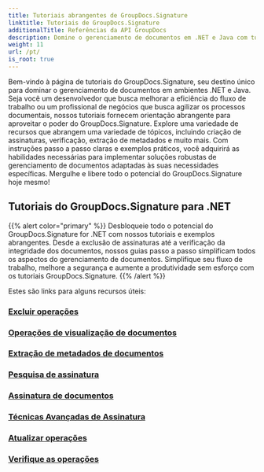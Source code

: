 ```yaml
---
title: Tutoriais abrangentes de GroupDocs.Signature
linktitle: Tutoriais de GroupDocs.Signature
additionalTitle: Referências da API GroupDocs
description: Domine o gerenciamento de documentos em .NET e Java com tutoriais GroupDocs.Signature. Crie, verifique, extraia metadados e muito mais. Mergulhe em um fluxo de trabalho perfeito!
weight: 11
url: /pt/
is_root: true
---
```


Bem-vindo à página de tutoriais do GroupDocs.Signature, seu destino único para dominar o gerenciamento de documentos em ambientes .NET e Java. Seja você um desenvolvedor que busca melhorar a eficiência do fluxo de trabalho ou um profissional de negócios que busca agilizar os processos documentais, nossos tutoriais fornecem orientação abrangente para aproveitar o poder do GroupDocs.Signature. Explore uma variedade de recursos que abrangem uma variedade de tópicos, incluindo criação de assinaturas, verificação, extração de metadados e muito mais. Com instruções passo a passo claras e exemplos práticos, você adquirirá as habilidades necessárias para implementar soluções robustas de gerenciamento de documentos adaptadas às suas necessidades específicas. Mergulhe e libere todo o potencial do GroupDocs.Signature hoje mesmo!
## Tutoriais do GroupDocs.Signature para .NET
{{% alert color="primary" %}}
Desbloqueie todo o potencial do GroupDocs.Signature for .NET com nossos tutoriais e exemplos abrangentes. Desde a exclusão de assinaturas até a verificação da integridade dos documentos, nossos guias passo a passo simplificam todos os aspectos do gerenciamento de documentos. Simplifique seu fluxo de trabalho, melhore a segurança e aumente a produtividade sem esforço com os tutoriais GroupDocs.Signature.
{{% /alert %}}

Estes são links para alguns recursos úteis:
 
### [Excluir operações](./net/delete-operations/)
### [Operações de visualização de documentos](./net/document-preview-operations/)
### [Extração de metadados de documentos](./net/document-metadata-extraction/)
### [Pesquisa de assinatura](./net/signature-searching/)
### [Assinatura de documentos](./net/document-signing/)
### [Técnicas Avançadas de Assinatura](./net/advanced-signature-techniques/)
### [Atualizar operações](./net/update-operations/)
### [Verifique as operações](./net/verify-operations/)



